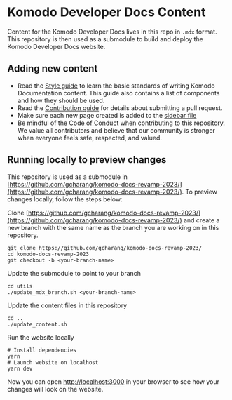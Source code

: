 # Komodo Developer Docs Content

Content for the Komodo Developer Docs lives in this repo in `.mdx` format. This repository is then used as a submodule to build and deploy the Komodo Developer Docs website.


## Adding new content

- Read the [Style guide](STYLE_GUIDE.md) to learn the basic standards of writing Komodo Documentation content. This guide also contains a list of components and how they should be used.
- Read the [Contribution guide](CONTRIBUTION_GUIDE.md) for details about submitting a pull request.
- Make sure each new page created is added to the [sidebar file](https://github.com/KomodoPlatform/komodo-docs-mdx/blob/main/src/data/sidebar.ts)
- Be mindful of the [Code of Conduct](CODE_OF_CONDUCT.md) when contributing to this repository. We value all contributors and believe that our community is stronger when everyone feels safe, respected, and valued.


## Running locally to preview changes

This repository is used as a submodule in [https://github.com/gcharang/komodo-docs-revamp-2023/](https://github.com/gcharang/komodo-docs-revamp-2023/). To preview changes locally, follow the steps below: 

 Clone [https://github.com/gcharang/komodo-docs-revamp-2023/](https://github.com/gcharang/komodo-docs-revamp-2023/) and create a new branch with the same name as the branch you are working on in this repository.
 ```
 git clone https://github.com/gcharang/komodo-docs-revamp-2023/
 cd komodo-docs-revamp-2023
 git checkout -b <your-branch-name>
 ```
 Update the submodule to point to your branch
 ```
 cd utils
 ./update_mdx_branch.sh <your-branch-name>
 ```
 Update the content files in this repository
 ```
 cd ..
 ./update_content.sh
 ```
 Run the website locally
 ```
 # Install dependencies
 yarn
 # Launch website on localhost
 yarn dev
 ```

Now you can open [http://localhost:3000](http://localhost:3000) in your browser to see how your changes will look on the website.